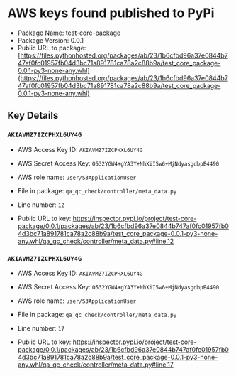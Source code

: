 # AWS keys found published to PyPi

* Package Name: test-core-package
* Package Version: 0.0.1
* Public URL to package: [https://files.pythonhosted.org/packages/ab/23/1b6cfbd96a37e0844b747af0fc01957fb04d3bc71a891781ca78a2c88b9a/test_core_package-0.0.1-py3-none-any.whl](https://files.pythonhosted.org/packages/ab/23/1b6cfbd96a37e0844b747af0fc01957fb04d3bc71a891781ca78a2c88b9a/test_core_package-0.0.1-py3-none-any.whl)

## Key Details

### `AKIAVMZ7IZCPHXL6UY4G`

* AWS Access Key ID: `AKIAVMZ7IZCPHXL6UY4G`
* AWS Secret Access Key: `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` 
* AWS role name: `user/S3ApplicationUser`
* File in package: `qa_qc_check/controller/meta_data.py`
* Line number: `12`

* Public URL to key: https://inspector.pypi.io/project/test-core-package/0.0.1/packages/ab/23/1b6cfbd96a37e0844b747af0fc01957fb04d3bc71a891781ca78a2c88b9a/test_core_package-0.0.1-py3-none-any.whl/qa_qc_check/controller/meta_data.py#line.12



### `AKIAVMZ7IZCPHXL6UY4G`

* AWS Access Key ID: `AKIAVMZ7IZCPHXL6UY4G`
* AWS Secret Access Key: `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` 
* AWS role name: `user/S3ApplicationUser`
* File in package: `qa_qc_check/controller/meta_data.py`
* Line number: `17`

* Public URL to key: https://inspector.pypi.io/project/test-core-package/0.0.1/packages/ab/23/1b6cfbd96a37e0844b747af0fc01957fb04d3bc71a891781ca78a2c88b9a/test_core_package-0.0.1-py3-none-any.whl/qa_qc_check/controller/meta_data.py#line.17


